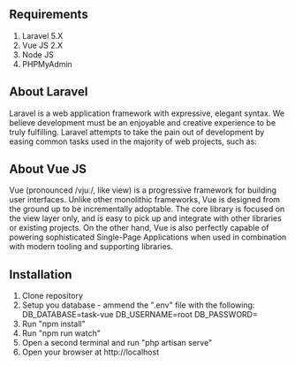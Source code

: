 ## Requirements

1. Laravel 5.X
2. Vue JS 2.X
3. Node JS
4. PHPMyAdmin

## About Laravel

Laravel is a web application framework with expressive, elegant syntax. We believe development must be an enjoyable and creative experience to be truly fulfilling. Laravel attempts to take the pain out of development by easing common tasks used in the majority of web projects, such as:

## About Vue JS

Vue (pronounced /vjuː/, like view) is a progressive framework for building user interfaces. Unlike other monolithic frameworks, Vue is designed from the ground up to be incrementally adoptable. The core library is focused on the view layer only, and is easy to pick up and integrate with other libraries or existing projects. On the other hand, Vue is also perfectly capable of powering sophisticated Single-Page Applications when used in combination with modern tooling and supporting libraries.

## Installation

1. Clone repository
2. Setup you database - ammend the ".env" file with the following:
DB_DATABASE=task-vue
DB_USERNAME=root
DB_PASSWORD=
3. Run "npm install"
4. Run "npm run watch"
5. Open a second terminal and run "php artisan serve"
6. Open your browser at http://localhost
